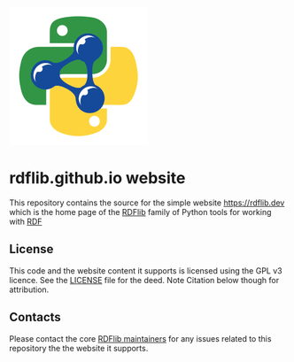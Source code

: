 ![](images/RDFlib-250.png)

# rdflib.github.io website

This repository contains the source for the simple website <https://rdflib.dev> which is the home page of the [RDFlib](https://github.com/RDFLib/)
family of Python tools for working with [RDF](https://www.w3.org/RDF/)

## License
This code and the website content it supports is licensed using the GPL v3 licence. See the [LICENSE](LICENSE) file for 
the deed. Note Citation below though for attribution.

## Contacts
Please contact the core [RDFlib maintainers](https://github.com/rdflib/rdflib#contacts) for any issues related to this 
repository the the website it supports.
